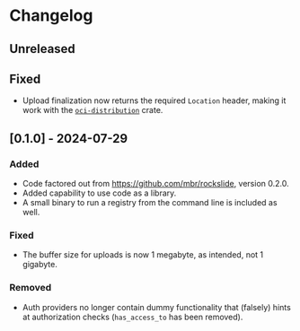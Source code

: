# Changelog

## Unreleased

## Fixed

* Upload finalization now returns the required `Location` header, making it work with the [`oci-distribution`](https://docs.rs/oci-distribution) crate.

## [0.1.0] - 2024-07-29

### Added

* Code factored out from <https://github.com/mbr/rockslide>, version 0.2.0.
* Added capability to use code as a library.
* A small binary to run a registry from the command line is included as well.

### Fixed

* The buffer size for uploads is now 1 megabyte, as intended, not 1 gigabyte.

### Removed

* Auth providers no longer contain dummy functionality that (falsely) hints at authorization checks (`has_access_to` has been removed).